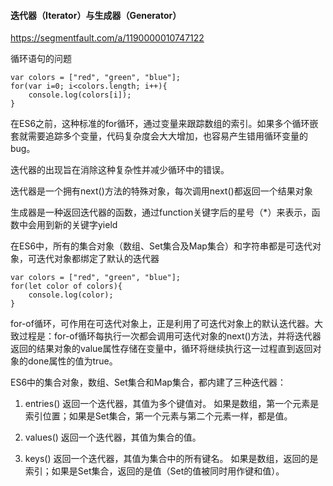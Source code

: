 #### 迭代器（Iterator）与生成器（Generator）

https://segmentfault.com/a/1190000010747122

循环语句的问题

```
var colors = ["red", "green", "blue"];
for(var i=0; i<colors.length; i++){
    console.log(colors[i]);
}
```

在ES6之前，这种标准的for循环，通过变量来跟踪数组的索引。如果多个循环嵌套就需要追踪多个变量，代码复杂度会大大增加，也容易产生错用循环变量的bug。

迭代器的出现旨在消除这种复杂性并减少循环中的错误。

迭代器是一个拥有next()方法的特殊对象，每次调用next()都返回一个结果对象

生成器是一种返回迭代器的函数，通过function关键字后的星号（*）来表示，函数中会用到新的关键字yield



在ES6中，所有的集合对象（数组、Set集合及Map集合）和字符串都是可迭代对象，可迭代对象都绑定了默认的迭代器

```
var colors = ["red", "green", "blue"];
for(let color of colors){
    console.log(color);
}
```

for-of循环，可作用在可迭代对象上，正是利用了可迭代对象上的默认迭代器。大致过程是：for-of循环每执行一次都会调用可迭代对象的next()方法，并将迭代器返回的结果对象的value属性存储在变量中，循环将继续执行这一过程直到返回对象的done属性的值为true。

ES6中的集合对象，数组、Set集合和Map集合，都内建了三种迭代器：

1. entries() 返回一个迭代器，其值为多个键值对。
如果是数组，第一个元素是索引位置；如果是Set集合，第一个元素与第二个元素一样，都是值。

2. values() 返回一个迭代器，其值为集合的值。

3. keys() 返回一个迭代器，其值为集合中的所有键名。
如果是数组，返回的是索引；如果是Set集合，返回的是值（Set的值被同时用作键和值）。